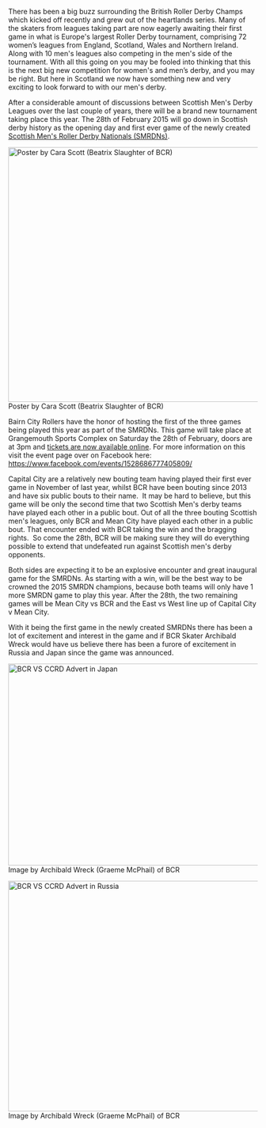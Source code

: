 <html><body><p>There has been a big buzz surrounding the British Roller Derby Champs which kicked off recently and grew out of the heartlands series. Many of the skaters from leagues taking part are now eagerly awaiting their first game in what is Europe's largest Roller Derby tournament, comprising 72 women’s leagues from England, Scotland, Wales and Northern Ireland. Along with 10 men's leagues also competing in the men's side of the tournament. With all this going on you may be fooled into thinking that this is the next big new competition for women's and men’s derby, and you may be right. But here in Scotland we now have something new and very exciting to look forward to with our men's derby.

After a considerable amount of discussions between Scottish Men's Derby Leagues over the last couple of years, there will be a brand new tournament taking place this year. The 28th of February 2015 will go down in Scottish derby history as the opening day and first ever game of the newly created <a title="A run down on the Scottish Men’s Roller Derby League/Scottish Men’s Roller Derby (SMRD) Nationals" href="https://www.scottishrollerderbyblog.com/posts/2015/01/10/a-run-down-on-the-scottish-mens-roller-derby-nationals/">Scottish Men's Roller Derby Nationals (SMRDNs)</a>.

<a href="https://www.facebook.com/events/1528686777405809/"><img class="wp-image-4545 size-large" src="https://www.scottishrollerderbyblog.com/2015/01/bout-bcr-vs-ccrd-280215.jpg?w=614" alt="Poster by Cara Scott (Beatrix Slaughter of BCR)" width="614" height="515"></a> Poster by Cara Scott (Beatrix Slaughter of BCR)

Bairn City Rollers have the honor of hosting the first of the three games being played this year as part of the SMRDNs. This game will take place at Grangemouth Sports Complex on Saturday the 28th of February, doors are at 3pm and <a href="http://www.eventbrite.co.uk/e/skelpies-vs-capital-city-roller-derby-tickets-15110714554">tickets are now available online</a>. For more information on this visit the event page over on Facebook here: <a href="https://www.facebook.com/events/1528686777405809/">https://www.facebook.com/events/1528686777405809/</a>

Capital City are a relatively new bouting team having played their first ever game in November of last year, whilst BCR have been bouting since 2013 and have six public bouts to their name.  It may be hard to believe, but this game will be only the second time that two Scottish Men's derby teams have played each other in a public bout. Out of all the three bouting Scottish men's leagues, only BCR and Mean City have played each other in a public bout. That encounter ended with BCR taking the win and the bragging rights.  So come the 28th, BCR will be making sure they will do everything possible to extend that undefeated run against Scottish men's derby opponents.

Both sides are expecting it to be an explosive encounter and great inaugural game for the SMRDNs. As starting with a win, will be the best way to be crowned the 2015 SMRDN champions, because both teams will only have 1 more SMRDN game to play this year. After the 28th, the two remaining games will be Mean City vs BCR and the East vs West line up of Capital City v Mean City.

With it being the first game in the newly created SMRDNs there has been a lot of excitement and interest in the game and if BCR Skater Archibald Wreck would have us believe there has been a furore of excitement in Russia and Japan since the game was announced.

<a href="/2015/01/japan.jpg"><img class="wp-image-4546" src="https://www.scottishrollerderbyblog.com/2015/01/japan.jpg?w=614" alt="BCR VS CCRD Advert in Japan" width="708" height="408"></a> Image by Archibald Wreck (Graeme McPhail) of BCR

<a href="/2015/01/russia.jpg"><img class="wp-image-4547" src="/2015/01/russia.jpg" alt="BCR VS CCRD Advert in Russia" width="707" height="466"></a> Image by Archibald Wreck (Graeme McPhail) of BCR

 </p></body></html>
